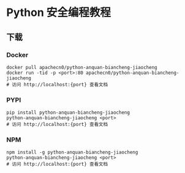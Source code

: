 # Python 安全编程教程

## 下载

### Docker

```
docker pull apachecn0/python-anquan-biancheng-jiaocheng
docker run -tid -p <port>:80 apachecn0/python-anquan-biancheng-jiaocheng
# 访问 http://localhost:{port} 查看文档
```

### PYPI

```
pip install python-anquan-biancheng-jiaocheng
python-anquan-biancheng-jiaocheng <port>
# 访问 http://localhost:{port} 查看文档
```

### NPM

```
npm install -g python-anquan-biancheng-jiaocheng
python-anquan-biancheng-jiaocheng <port>
# 访问 http://localhost:{port} 查看文档
```